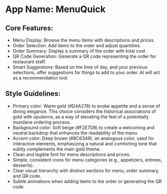 # **App Name**: MenuQuick

## Core Features:

- Menu Display: Browse the menu items with descriptions and prices.
- Order Selection: Add items to the order and adjust quantities.
- Order Summary: Display a summary of the order with total cost.
- QR Code Generation: Generate a QR code representing the order for restaurant staff.
- Smart Suggestions: Based on the time of day, and your previous selections, offer suggestions for things to add to your order. AI will act as a recommendation tool.

## Style Guidelines:

- Primary color: Warm gold (#D4A276) to evoke appetite and a sense of dining elegance. This choice considers the historical associations of gold with opulence, as a way of elevating the feel of a potentially mundane ordering process.
- Background color: Soft beige (#F2E7D8) to create a welcoming and neutral backdrop that enhances the readability of the menu.
- Accent color: Deep brown (#8C6349), an analogous color, used for interactive elements, emphasizing a natural and comforting tone that subtly complements the main gold theme.
- Clean and legible font for menu descriptions and prices.
- Simple, consistent icons for menu categories (e.g., appetizers, entrees, desserts).
- Clear visual hierarchy with distinct sections for menu, order summary, and QR code.
- Subtle animations when adding items to the order or generating the QR code.